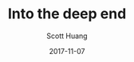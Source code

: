 ---
path: "/blog/my-first-post"
date: "2017-11-07"
title: "Into the deep end"
author: "Scott Huang"
type: "blog"
image: "https://media-public.canva.com/MADIul8ixEw/1/screen_2x.jpg"
alt: "coding and coffee"
description: "It wasn't easy to decide to change careers. It wasn't easy to start over but I decided to take the deep dive. I had been in the consumer goods industry for years, and I was at a point where I wasn't feeling challenged. But I had found coding and it sparked in me the first of not knowing what to do, but I loved the climb. "
---